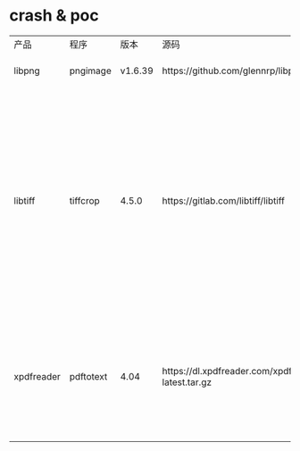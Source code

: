 # crash & poc
<table>
    <tr>
        <td>产品</td>
        <td>程序</td>
        <td>版本</td>
        <td>源码</td>
        <td>位置</td>
        <td>函数</td>
        <td>类型</td>
        <td>issue</td>
        <td>时间</td>
    </tr>
    <tr>
        <td>libpng</td>
        <td>pngimage</td>
        <td>v1.6.39</td>
        <td>https://github.com/glennrp/libpng</td>
        <td>./contrib/libtests/pngimage.c:1249</td>
        <td>compare_read()</td>
        <td>heap-buffer-overflow</td>
        <td>https://github.com/glennrp/libpng/issues/481</td>
        <td>2023.6.14</td>
    </tr>
    <tr>
        <td rowspan="10">libtiff</td>
        <td rowspan="10">tiffcrop</td>
        <td rowspan="10">4.5.0</td>
        <td rowspan="10">https://gitlab.com/libtiff/libtiff</td>
        <td>./libtiff/tif_unix.c:345</td>
        <td>_TIFFmemcpy()</td>
        <td>heap-buffer-overflow & heap-use-after-free & SIGSEGV</td>
        <td>https://gitlab.com/libtiff/libtiff/-/issues/573</td>
        <td rowspan="10">2023.5.11</td>        
    </tr>
    <tr>
        <td>./tools/tiffcrop.c:3773</td>
        <td rowspan="2">extractContigSamplesShifted8bits()</td>
        <td rowspan="9">heap-buffer-overflow</td>
        <td>https://gitlab.com/libtiff/libtiff/-/issues/563</td>
    </tr>
    <tr>
        <td>./tools/tiffcrop.c:3760</td>
        <td>https://gitlab.com/libtiff/libtiff/-/issues/562</td>
    </tr>
    <tr>
        <td>./tools/tiffcrop.c:3877</td>
        <td rowspan="2">extractContigSamplesShifted16bits()</td>
        <td>https://gitlab.com/libtiff/libtiff/-/issues/561</td>
    </tr>
    <tr>
        <td>./tools/tiffcrop.c:3863</td>
        <td>https://gitlab.com/libtiff/libtiff/-/issues/564</td>
    </tr>
    <tr>
        <td>./tools/tiffcrop.c:3982</td>
        <td rowspan="3">extractContigSamplesShifted24bits()</td>
        <td>https://gitlab.com/libtiff/libtiff/-/issues/565</td>
    </tr>
    <tr>
        <td>./tools/tiffcrop.c:3984</td>
        <td>https://gitlab.com/libtiff/libtiff/-/issues/566</td>
    </tr>
    <tr>
        <td>./tools/tiffcrop.c:3998</td>
        <td>https://gitlab.com/libtiff/libtiff/-/issues/567</td>
    </tr>
    <tr>
        <td>./tools/tiffcrop.c:4106</td>
        <td rowspan="2">extractContigSamplesShifted32bits()</td>
        <td>https://gitlab.com/libtiff/libtiff/-/issues/568</td>
    </tr>
    <tr>
        <td>./tools/tiffcrop.c:4108,4110,4112,4124</td>
        <td>https://gitlab.com/libtiff/libtiff/-/issues/569</td>
    </tr>
    <tr>
        <td rowspan="5">xpdfreader</td>
        <td rowspan="5">pdftotext</td>
        <td rowspan="5">4.04</td>
        <td rowspan="5">https://dl.xpdfreader.com/xpdf-latest.tar.gz</td>
        <td>./goo/GString.cc:119</td>
        <td>GString::resize(int)</td>
        <td rowspan="4">stack-overflow</td>
        <td>https://forum.xpdfreader.com/viewtopic.php?t=42378</td>
        <td rowspan="5">2022.12.26</td>
    </tr>
    </tr>
        <td>./xpdf/Stream.cc:795</td>
        <td>FileStream::copy()</td>
        <td>https://forum.xpdfreader.com/viewtopic.php?t=42376</td>
    </tr>
    </tr>
        <td>./xpdf/Object.cc:81</td>
        <td>Object::copy(Object*)</td>
        <td>https://forum.xpdfreader.com/viewtopic.php?t=42377</td>
    </tr>
    </tr>
        <td>./goo/gmem.cc:148</td>
        <td>gmalloc(int)</td>
        <td>https://forum.xpdfreader.com/viewtopic.php?t=42379</td>
    </tr>
    <tr>
        <td>./xpdf/TextOutputDev.cc:988</td>
        <td>TextLine::TextLine()</td>
        <td>SIGSEGV</td>
        <td>https://forum.xpdfreader.com/viewtopic.php?t=44307</td>
    </tr>
</table>

